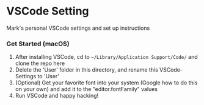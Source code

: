 # VSCode Setting
Mark's personal VSCode settings and set up instructions

### Get Started (macOS)
1. After installing VSCode, cd to `~/Library/Application Support/Code/` and clone the repo here
2. Delete the 'User' folder in this directory, and rename this VSCode-Settings to 'User'
3. (Optional) Get your favorite font into your system (Google how to do this on your own) and add it to the "editor.fontFamily" values
4. Run VSCode and happy hacking!